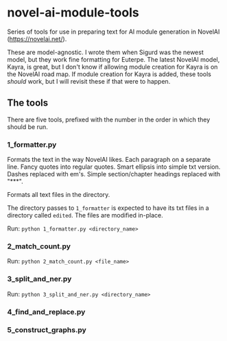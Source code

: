 # novel-ai-module-tools
Series of tools for use in preparing text for AI module generation in NovelAI (https://novelai.net/). 

These are model-agnostic. I wrote them when Sigurd was the newest model, but they work fine formatting for Euterpe. The latest NovelAI model, Kayra, is great, but I don't know if allowing module creation for Kayra is on the NovelAI road map. If module creation for Kayra is added, these tools _should_ work, but I will revisit these if that were to happen.

## The tools
There are five tools, prefixed with the number in the order in which they should be run.

### 1_formatter.py
Formats the text in the way NovelAI likes. Each paragraph on a separate line. Fancy quotes into regular quotes. Smart ellipsis into simple txt version. Dashes replaced with em's. Simple section/chapter headings replaced with "***".

Formats all text files in the directory.

The directory passes to `1_formatter` is expected to have its txt files in a directory called `edited`. The files are modified in-place.

Run: `python 1_formatter.py <directory_name>`

### 2_match_count.py
Run: `python 2_match_count.py <file_name>`

### 3_split_and_ner.py
Run: `python 3_split_and_ner.py <directory_name>`

### 4_find_and_replace.py

### 5_construct_graphs.py


